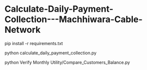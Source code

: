 # Calculate-Daily-Payment-Collection---Machhiwara-Cable-Network

pip install -r requirements.txt

python calculate_daily_payment_collection.py

python Verify Monthly Utility/Compare_Customers_Balance.py
